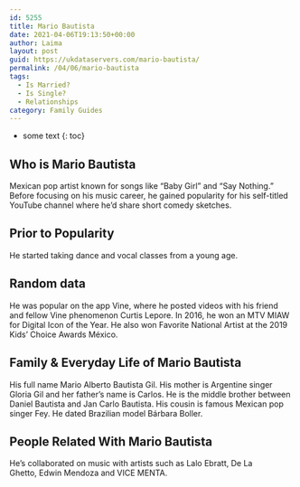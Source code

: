 ```yaml
---
id: 5255
title: Mario Bautista
date: 2021-04-06T19:13:50+00:00
author: Laima
layout: post
guid: https://ukdataservers.com/mario-bautista/
permalink: /04/06/mario-bautista
tags:
  - Is Married?
  - Is Single?
  - Relationships
category: Family Guides
---
```


* some text
{: toc}


## Who is Mario Bautista
                  
                  
                  
Mexican pop artist known for songs like &#8220;Baby Girl&#8221; and &#8220;Say Nothing.&#8221; Before focusing on his music career, he gained popularity for his self-titled YouTube channel where he&#8217;d share short comedy sketches. 
                  
              
            
              
            
                
                
                
## Prior to Popularity
                  
                  
                  
He started taking dance and vocal classes from a young age.
                  
              
            
              
            
                
                
                
## Random data
                  
                  
                  
He was popular on the app Vine, where he posted videos with his friend and fellow Vine phenomenon Curtis Lepore. In 2016, he won an MTV MIAW for Digital Icon of the Year. He also won Favorite National Artist at the 2019 Kids&#8217; Choice Awards México. 
                  
              
            
              
            
                
                
                
## Family & Everyday Life of Mario Bautista
                  
                  
                  
His full name Mario Alberto Bautista Gil. His mother is Argentine singer Gloria Gil and her father&#8217;s name is Carlos. He is the middle brother between Daniel Bautista and Jan Carlo Bautista. His cousin is famous Mexican pop singer Fey. He dated Brazilian model Bárbara Boller.  
                  
              
            
              
            
                
                
                
## People Related With Mario Bautista
                  
                  
                  
He&#8217;s collaborated on music with artists such as Lalo Ebratt, De La Ghetto, Edwin Mendoza and VICE MENTA. 
                  
              
            
              
            
                
              
            
              
              
            
            
              
            
          
          
          
